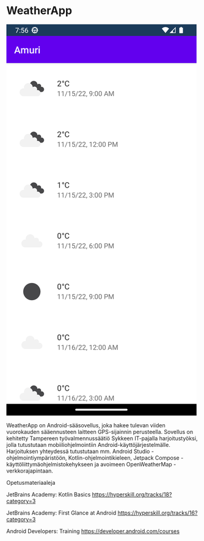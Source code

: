# WeatherApp

![](Screenshot.png)

WeatherApp on Android-sääsovellus, joka hakee tulevan viiden vuorokauden sääennusteen laitteen GPS-sijainnin perusteella. Sovellus on kehitetty Tampereen työvalmennussäätiö Sykkeen IT-pajalla harjoitustyöksi, jolla tutustutaan mobiiliohjelmointiin Android-käyttöjärjestelmälle. Harjoituksen yhteydessä tutustutaan mm. Android Studio -ohjelmointiympäristöön, Kotlin-ohjelmointikieleen, Jetpack Compose -käyttöliittymäohjelmistokehykseen ja avoimeen OpenWeatherMap -verkkorajapintaan.

Opetusmateriaaleja

JetBrains Academy: Kotlin Basics
https://hyperskill.org/tracks/18?category=3

JetBrains Academy: First Glance at Android
https://hyperskill.org/tracks/16?category=3

Android Developers: Training
https://developer.android.com/courses